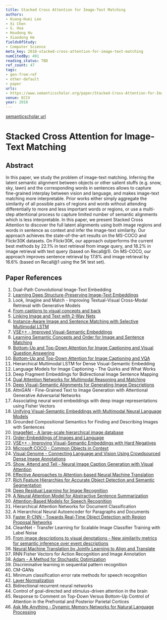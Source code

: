 ```yaml
---
title: Stacked Cross Attention for Image-Text Matching
authors:
- Kuang-Huei Lee
- Xi Chen
- G. Hua
- Houdong Hu
- Xiaodong He
fieldsOfStudy:
- Computer Science
meta_key: 2018-stacked-cross-attention-for-image-text-matching
numCitedBy: 491
reading_status: TBD
ref_count: 47
tags:
- gen-from-ref
- other-default
- paper
urls:
- https://www.semanticscholar.org/paper/Stacked-Cross-Attention-for-Image-Text-Matching-Lee-Chen/45dd2a3cd7c27f2e9509b023d702408f5ac11c9d?sort=total-citations
venue: ECCV
year: 2018
---
```


[semanticscholar url](https://www.semanticscholar.org/paper/Stacked-Cross-Attention-for-Image-Text-Matching-Lee-Chen/45dd2a3cd7c27f2e9509b023d702408f5ac11c9d?sort=total-citations)

# Stacked Cross Attention for Image-Text Matching

## Abstract

In this paper, we study the problem of image-text matching. Inferring the latent semantic alignment between objects or other salient stuffs (e.g. snow, sky, lawn) and the corresponding words in sentences allows to capture fine-grained interplay between vision and language, and makes image-text matching more interpretable. Prior works either simply aggregate the similarity of all possible pairs of regions and words without attending differentially to more and less important words or regions, or use a multi-step attentional process to capture limited number of semantic alignments which is less interpretable. In this paper, we present Stacked Cross Attention to discover the full latent alignments using both image regions and words in sentence as context and infer the image-text similarity. Our approach achieves the state-of-the-art results on the MS-COCO and Flickr30K datasets. On Flickr30K, our approach outperforms the current best methods by 22.1% in text retrieval from image query, and 18.2% in image retrieval with text query (based on Recall@1). On MS-COCO, our approach improves sentence retrieval by 17.8% and image retrieval by 16.6% (based on Recall@1 using the 5K test set).

## Paper References

1. Dual-Path Convolutional Image-Text Embedding
2. [Learning Deep Structure-Preserving Image-Text Embeddings](2016-learning-deep-structure-preserving-image-text-embeddings)
3. Look, Imagine and Match - Improving Textual-Visual Cross-Modal Retrieval with Generative Models
4. [From captions to visual concepts and back](2015-from-captions-to-visual-concepts-and-back)
5. [Linking Image and Text with 2-Way Nets](2017-linking-image-and-text-with-2-way-nets)
6. [Instance-Aware Image and Sentence Matching with Selective Multimodal LSTM](2017-instance-aware-image-and-sentence-matching-with-selective-multimodal-lstm)
7. [VSE++ - Improved Visual-Semantic Embeddings](2017-vse-improved-visual-semantic-embeddings)
8. [Learning Semantic Concepts and Order for Image and Sentence Matching](2018-learning-semantic-concepts-and-order-for-image-and-sentence-matching)
9. [Bottom-Up and Top-Down Attention for Image Captioning and Visual Question Answering](2018-bottom-up-and-top-down-attention-for-image-captioning-and-visual-question-answering)
10. [Bottom-Up and Top-Down Attention for Image Captioning and VQA](2017-bottom-up-and-top-down-attention-for-image-captioning-and-vqa)
11. Hierarchical Multimodal LSTM for Dense Visual-Semantic Embedding
12. Language Models for Image Captioning - The Quirks and What Works
13. Deep Fragment Embeddings for Bidirectional Image Sentence Mapping
14. [Dual Attention Networks for Multimodal Reasoning and Matching](2017-dual-attention-networks-for-multimodal-reasoning-and-matching)
15. [Deep Visual-Semantic Alignments for Generating Image Descriptions](2017-deep-visual-semantic-alignments-for-generating-image-descriptions)
16. AttnGAN - Fine-Grained Text to Image Generation with Attentional Generative Adversarial Networks
17. Associating neural word embeddings with deep image representations using Fisher Vectors
18. [Unifying Visual-Semantic Embeddings with Multimodal Neural Language Models](2014-unifying-visual-semantic-embeddings-with-multimodal-neural-language-models)
19. Grounded Compositional Semantics for Finding and Describing Images with Sentences
20. [ImageNet - A large-scale hierarchical image database](2009-imagenet-a-large-scale-hierarchical-image-database)
21. [Order-Embeddings of Images and Language](2016-order-embeddings-of-images-and-language)
22. [VSE++ - Improving Visual-Semantic Embeddings with Hard Negatives](2018-vse-improving-visual-semantic-embeddings-with-hard-negatives)
23. [Microsoft COCO - Common Objects in Context](2014-microsoft-coco-common-objects-in-context)
24. [Visual Genome - Connecting Language and Vision Using Crowdsourced Dense Image Annotations](2016-visual-genome-connecting-language-and-vision-using-crowdsourced-dense-image-annotations)
25. [Show, Attend and Tell - Neural Image Caption Generation with Visual Attention](2015-show-attend-and-tell-neural-image-caption-generation-with-visual-attention)
26. [Effective Approaches to Attention-based Neural Machine Translation](2015-effective-approaches-to-attention-based-neural-machine-translation)
27. [Rich Feature Hierarchies for Accurate Object Detection and Semantic Segmentation](2014-rich-feature-hierarchies-for-accurate-object-detection-and-semantic-segmentation)
28. [Deep Residual Learning for Image Recognition](2015-resnet.md)
29. [A Neural Attention Model for Abstractive Sentence Summarization](2015-a-neural-attention-model-for-abstractive-sentence-summarization)
30. [Attention-Based Models for Speech Recognition](2015-attention-based-models-for-speech-recognition)
31. Hierarchical Attention Networks for Document Classification
32. A Hierarchical Neural Autoencoder for Paragraphs and Documents
33. [Faster R-CNN - Towards Real-Time Object Detection with Region Proposal Networks](2015-faster-r-cnn.md)
34. CleanNet - Transfer Learning for Scalable Image Classifier Training with Label Noise
35. [From image descriptions to visual denotations - New similarity metrics for semantic inference over event descriptions](2014-from-image-descriptions-to-visual-denotations-new-similarity-metrics-for-semantic-inference-over-event-descriptions)
36. [Neural Machine Translation by Jointly Learning to Align and Translate](2015-neural-machine-translation-by-jointly-learning-to-align-and-translate)
37. RNN Fisher Vectors for Action Recognition and Image Annotation
38. [Adam - A Method for Stochastic Optimization](2015-adam-a-method-for-stochastic-optimization)
39. Discriminative learning in sequential pattern recognition
40. CM-GANs
41. Minimum classification error rate methods for speech recognition
42. [Layer Normalization](2016-layer-normalization)
43. Bidirectional recurrent neural networks
44. Control of goal-directed and stimulus-driven attention in the brain
45. Response to Comment on Top-Down Versus Bottom-Up Control of Attention in the Prefrontal and Posterior Parietal Cortices
46. [Ask Me Anything - Dynamic Memory Networks for Natural Language Processing](2016-ask-me-anything-dynamic-memory-networks-for-natural-language-processing)
